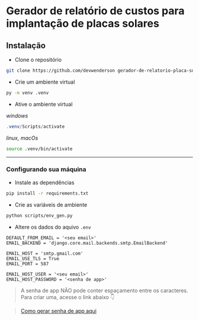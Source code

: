 # Gerador de relatório de custos para implantação de placas solares

## Instalação
- Clone o repositório

```bash
git clone https://github.com/devwenderson gerador-de-relatorio-placa-solar.git
```
- Crie um ambiente virtual

```bash
py -m venv .venv
```

- Ative o ambiente virtual

_windows_
```powershell
.venv/Scripts/activate
```
_linux, macOs_
```bash
source .venv/bin/activate
```

---
### Configurando sua máquina

- Instale as dependências

```bash
pip install -r requirements.txt
```

- Crie as variáveis de ambiente

```bash
python scripts/env_gen.py
```

- Altere os dados do aquivo `.env`
```env
DEFAULT_FROM_EMAIL = '<seu email>'
EMAIL_BACKEND = 'django.core.mail.backends.smtp.EmailBackend'

EMAIL_HOST = 'smtp.gmail.com'
EMAIL_USE_TLS = True
EMAIL_PORT = 587

EMAIL_HOST_USER = '<seu email>'
EMAIL_HOST_PASSWORD = '<senha de app>'
```
> A senha de app NÃO pode conter espaçamento entre os caracteres. Para criar uma, acesse o link abaixo :point_down:

> [Como gerar senha de app aqui](https://www.youtube.com/watch?v=nFbZLX2U-5k&pp=ygUgY29tbyBnZXJhciBzZW5oYSBkZSBhcHAgbm8gZ21haWw%3D)


